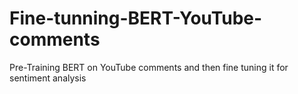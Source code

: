 # Fine-tunning-BERT-YouTube-comments
Pre-Training BERT on YouTube comments and then fine tuning it for sentiment analysis  

